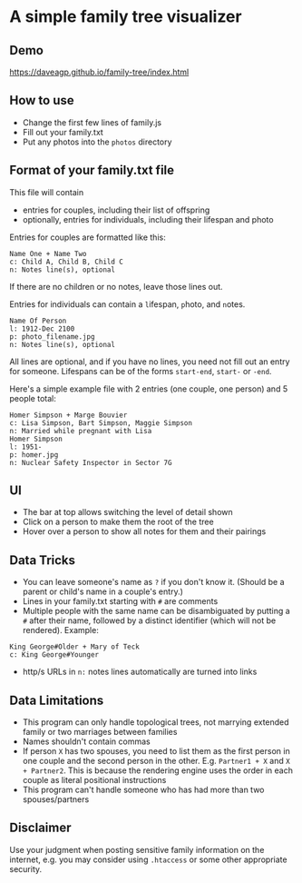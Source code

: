 # A simple family tree visualizer

## Demo
https://daveagp.github.io/family-tree/index.html

## How to use
* Change the first few lines of family.js
* Fill out your family.txt
* Put any photos into the `photos` directory

## Format of your family.txt file
This file will contain
* entries for couples, including their list of offspring
* optionally, entries for individuals, including their lifespan and photo

Entries for couples are formatted like this:
```
Name One + Name Two
c: Child A, Child B, Child C
n: Notes line(s), optional
```
If there are no children or no notes, leave those lines out.

Entries for individuals can contain a `l`ifespan, `p`hoto, and `n`otes.
```
Name Of Person
l: 1912-Dec 2100
p: photo_filename.jpg
n: Notes line(s), optional
```
All lines are optional, and if you have no lines, you need not fill out an entry for someone.
Lifespans can be of the forms `start-end`, `start-` or `-end`.

Here's a simple example file with 2 entries (one couple, one person) and 5 people total:
```
Homer Simpson + Marge Bouvier
c: Lisa Simpson, Bart Simpson, Maggie Simpson
n: Married while pregnant with Lisa
Homer Simpson
l: 1951-
p: homer.jpg
n: Nuclear Safety Inspector in Sector 7G
```

## UI
* The bar at top allows switching the level of detail shown
* Click on a person to make them the root of the tree
* Hover over a person to show all notes for them and their pairings

## Data Tricks
* You can leave someone's name as `?` if you don't know it. (Should be a parent or child's name in a couple's entry.)
* Lines in your family.txt starting with `#` are comments
* Multiple people with the same name can be disambiguated by putting a `#` after their name, followed by a distinct identifier (which will not be rendered). Example:
```
King George#Older + Mary of Teck
c: King George#Younger
```
* http/s URLs in `n:` notes lines automatically are turned into links

## Data Limitations
* This program can only handle topological trees, not marrying extended family or two marriages between families
* Names shouldn't contain commas
* If person `X` has two spouses, you need to list them as the first person in one couple and the second person in the other. E.g. `Partner1 + X` and `X + Partner2`. This is because the rendering engine uses the order in each couple as literal positional instructions
* This program can't handle someone who has had more than two spouses/partners

## Disclaimer
Use your judgment when posting sensitive family information on the internet, e.g. you may consider using `.htaccess` or some other appropriate security.
